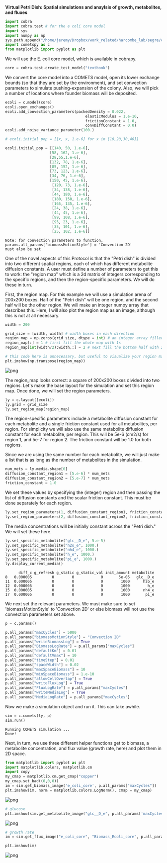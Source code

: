 **Virtual Petri Dish: Spatial simulations and anaylsis of growth, metabolites, and fluxes**



```python
import cobra
import cobra.test # for the e coli core model
import sys
import numpy as np
sys.path.append("/home/jeremy/Dropbox/work_related/harcombe_lab/segre/cometspy") # not necessary if you pip install cometspy
import cometspy as c
from matplotlib import pyplot as plt

```

We will use the E. coli core model, which is available in cobrapy.


```python
core = cobra.test.create_test_model("textbook")
```

We convert the core model into a COMETS model, open its lower exchange bounds (so that they are set by the environment), and set convection parameters to simulate pushing-expansion of the colony. Also, we will pick a number of locations where founder biomass will be deposited.


```python
ecoli = c.model(core)
ecoli.open_exchanges()
ecoli.add_convection_parameters(packedDensity = 0.022,
                                    elasticModulus = 1.e-10,
                                    frictionConstant = 1.0,
                                    convDiffConstant = 0.0)
ecoli.add_noise_variance_parameter(100.)

# ecoli.initial_pop = [[x, x, 1.e-6] for x in [10,20,30,40]]

ecoli.initial_pop = [[140, 50, 1.e-6],
                    [58, 162, 1.e-6],
                    [28,55,1.e-6],
                    [132, 78, 1.e-6],
                    [85, 152, 1.e-6],
                    [73, 123, 1.e-6],
                    [34, 76, 1.e-6],
                    [150, 45, 1.e-6],
                     [120, 73, 1.e-6],
                     [34, 138, 1.e-6],
                     [44, 180, 1.e-6],
                     [180, 150, 1.e-6],
                     [165, 135, 1.e-6],
                     [24, 38, 1.e-6],
                     [44, 45, 1.e-6],
                     [99, 108, 1.e-6],
                     [95, 23, 1.e-6],
                     [35, 101, 1.e-6],
                     [25, 102, 1.e-6]]
```

    Note: for convection parameters to function,
    params.all_params['biomassMotionStyle'] = 'Convection 2D'
    must also be set


One of the novel aspects of this Protocol is that the "Petri dish" is divided into two different spatial regions, each of which has different metabolite diffusion constants. A user must define a number of parameters to get this to work: the "region map" which is a 2d matrix of integers corresponding to the specific regions, and then the region-specific parameters. We will do these in turn.  

First, the region map.  For this example we will use a simulation arena of 200x200 boxes. Half of the "Petri dish" will be one region, and the second half will be the other region. We will make an integer numpy array that describes this. Here, I will also plot the region map as an image, although this is not at all necessary.


```python
width = 200

grid_size = [width, width] # width boxes in each direction
region_map = np.zeros(grid_size, dtype = int) # an integer array filled with zeros
region_map[:] = 1 # first fill the whole map with 1s
region_map[int(width/2):width,:] = 2 # next fill the bottom half with 2s

# this code here is unnecessary, but useful to visualize your region map:
plt.imshow(np.transpose(region_map))
```





![png](img/petri_dish_1.png)


The region_map looks correct: a square of 200x200 boxes divided into two regions. Let's make the base layout for the simulation and set this region map. Once done, we will set the region parameters.


```python
ly = c.layout([ecoli])
ly.grid = grid_size
ly.set_region_map(region_map)
```

The region-specific parameters include a metabolite diffusion constant for each metabolite and a single friction constant used for all metabolites, per region. For simplicity we will also use the same metabolite diffusion constant for each metabolite, per region.  This will be 5e-6 (cm2/s) for region 1, and 5e-7 for region 2. The friction constant will be 1.0 for both regions.

Since we are using the same number for each metabolite, we will just make a list that is as long as the number of metabolites in the simulation.


```python
num_mets = ly.media.shape[0]
diffusion_constant_region1 = [5.e-6] * num_mets
diffusion_constant_region2 = [5.e-7] * num_mets
friction_constant = 1.0
```

We set these values by specifying the (integer) region and then passing the list of diffusion constants and the scalar friction constant.  This must be done separately for each region.


```python
ly.set_region_parameters(1, diffusion_constant_region1, friction_constant)
ly.set_region_parameters(2, diffusion_constant_region2, friction_constant)
```

The media concentrations will be initially constant across the "Petri dish." We will set these here.


```python
ly.set_specific_metabolite("glc__D_e", 5.e-5)
ly.set_specific_metabolite("h2o_e", 1000.)
ly.set_specific_metabolite("nh4_e", 1000.)
ly.set_specific_metabolite("h_e", 1000.)
ly.set_specific_metabolite("pi_e", 1000.)
ly.display_current_media()
```

          diff_c g_refresh g_static g_static_val init_amount metabolite
    8   0.000005         0        0            0       5e-05   glc__D_e
    11  0.000005         0        0            0        1000      h2o_e
    12  0.000005         0        0            0        1000        h_e
    15  0.000005         0        0            0        1000      nh4_e
    17  0.000005         0        0            0        1000       pi_e


We next set the relevant parameters. We must make sure to set 'biomassMotionStyle' to 'Convection 2D' or else biomass will not use the convection parameters set above.


```python
p = c.params()

p.all_params["maxCycles"] = 5000
p.all_params["biomassMotionStyle"] = "Convection 2D"
p.all_params["writeBiomassLog"] = True
p.all_params["BiomassLogRate"] = p.all_params["maxCycles"]
p.all_params["defaultKm"] = 0.01
p.all_params["defaultVmax"] = 10
p.all_params["timeStep"] = 0.01
p.all_params["spaceWidth"] = 0.02
p.all_params["maxSpaceBiomass"] = 10
p.all_params["minSpaceBiomass"] = 1.e-10
p.all_params["allowCellOverlap"] = True
p.all_params["writeFluxLog"] = True
p.all_params["FluxLogRate"] = p.all_params["maxCycles"]
p.all_params["writeMediaLog"] = True
p.all_params["MediaLogRate"] = p.all_params["maxCycles"]
```

Now we make a simulation object and run it.  This can take awhile.


```python
sim = c.comets(ly, p)
sim.run()
```

    Running COMETS simulation ...
    Done!


Next, in turn, we use three different helper functions get to biomass, a metabolite concentration, and flux value (growth rate, here) and plot them in 2D space.


```python
from matplotlib import pyplot as plt
import matplotlib.colors, matplotlib.cm
import copy
my_cmap = matplotlib.cm.get_cmap("copper")
my_cmap.set_bad((0,0,0))
im = sim.get_biomass_image('e_coli_core', p.all_params["maxCycles"])
plt.imshow(im, norm = matplotlib.colors.LogNorm(), cmap = my_cmap)
```




![png](img/petri_dish_2.png)



```python
# glucose
plt.imshow(sim.get_metabolite_image("glc__D_e", p.all_params['maxCycles']+1))
```



![png](img/petri_dish_3.png)



```python
# growth rate
im = sim.get_flux_image("e_coli_core", "Biomass_Ecoli_core", p.all_params["maxCycles"])
```


```python
plt.imshow(im)
```



![png](img/petri_dish_4.png)



